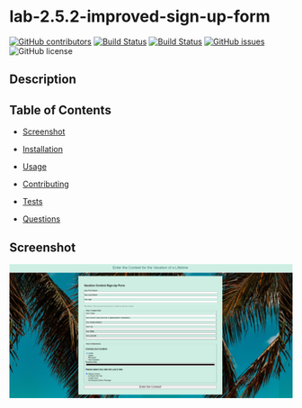 # lab-2.5.2-improved-sign-up-form
  [![GitHub contributors](https://img.shields.io/github/contributors/dnsghd49/lab-2.5.2-improved-sign-up-form.svg)](https://GitHub.com/dnsghd49/lab-2.5.2-improved-sign-up-form/graphs/contributors/)
  [![Build Status](https://img.shields.io/github/forks/dnsghd49/lab-2.5.2-improved-sign-up-form.svg)](https://github.com/dnsghd49/lab-2.5.2-improved-sign-up-form/network/)
  [![Build Status](https://img.shields.io/github/stars/dnsghd49/lab-2.5.2-improved-sign-up-form.svg)](https://github.com/dnsghd49/lab-2.5.2-improved-sign-up-form/)
  [![GitHub issues](https://img.shields.io/github/issues/dnsghd49/lab-2.5.2-improved-sign-up-form.svg)](https://GitHub.com/dnsghd49/lab-2.5.2-improved-sign-up-form/issues/)
  ![GitHub license](https://img.shields.io/badge/license-MIT-blue.svg)


## Description



## Table of Contents 

* [Screenshot](#screenshot)

* [Installation](#installation)

* [Usage](#usage)

* [Contributing](#contributing)

* [Tests](#tests)

* [Questions](#questions)

## Screenshot

![ScreenShot](https://github.com/dnsghd49/lab-2.5.2-improved-sign-up-form/blob/main/assets/images/screenshot.PNG)
